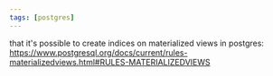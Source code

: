 ```yaml
---
tags: [postgres]
---
```


that it's possible to create indices on materialized views in postgres: https://www.postgresql.org/docs/current/rules-materializedviews.html#RULES-MATERIALIZEDVIEWS

